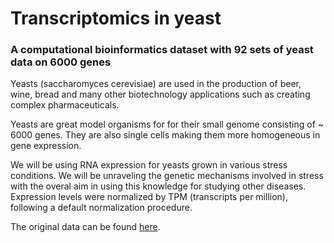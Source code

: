 # Transcriptomics in yeast
### A computational bioinformatics dataset with 92 sets of yeast data on 6000 genes
Yeasts (saccharomyces cerevisiae) are used in the production of beer, wine, bread and many other biotechnology applications such as creating complex pharmaceuticals. 

Yeasts are great model organisms for for their small genome consisting of ~ 6000 genes. They are also single cells making them more homogeneous in gene expression.

We will be using RNA expression for yeasts grown in various stress conditions. We will be unraveling the genetic mechanisms involved in stress with the overal aim in using this knowledge for studying other diseases. Expression levels were normalized by TPM (transcripts per million), following a default normalization procedure. 

The original data can be found [here](https://www.kaggle.com/costalaether/yeast-transcriptomics).








